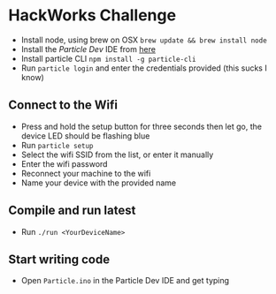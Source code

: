 HackWorks Challenge
========

- Install node, using brew on OSX `brew update && brew install node`
- Install the *Particle Dev* IDE from [here](https://www.particle.io/dev)
- Install particle CLI `npm install -g particle-cli`
- Run `particle login` and enter the credentials provided (this sucks I know)

Connect to the Wifi
------

- Press and hold the setup button for three seconds then let go, the device LED should be flashing blue
- Run `particle setup`
- Select the wifi SSID from the list, or enter it manually
- Enter the wifi password
- Reconnect your machine to the wifi
- Name your device with the provided name


Compile and run latest
------

- Run `./run <YourDeviceName>`

Start writing code
------

- Open `Particle.ino` in the Particle Dev IDE and get typing
